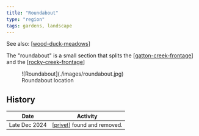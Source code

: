 ```yaml
---
title: "Roundabout"
type: "region"
tags: gardens, landscape
---
```


See also: [[wood-duck-meadows]]

The "roundabout" is a small section that splits the [[gatton-creek-frontage]] and the [[rocky-creek-frontage]]

<figure markdown>
![Roundabout](./images/roundabout.jpg)
<figcaption>Roundabout location</figcaption>
</figure>

## History 

| Date | Activity |
| --- | --- |
| Late Dec 2024 | [[privet]] found and removed. |


[//begin]: # "Autogenerated link references for markdown compatibility"
[wood-duck-meadows]: wood-duck-meadows "Wood duck meadows"
[gatton-creek-frontage]: gatton-creek-frontage "Gatton creek frontage"
[rocky-creek-frontage]: rocky-creek-frontage "Rocky Creek Frontage"
[privet]: plants/privet "Privet"
[//end]: # "Autogenerated link references"